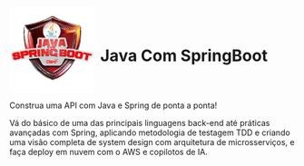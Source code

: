 <div style="display: flex; align-items: center;">
  <img src="https://github.com/souzarayane/Java-Com-SpringBoot/blob/main/javaSpringboot.jpg?raw=true" alt="Logo Bootcamp" width="150" height="150" style="margin-right: 10px;">
  <h1>Java Com SpringBoot</h1>
</div>

Construa uma API com Java e Spring de ponta a ponta!

Vá do básico de uma das principais linguagens back-end até práticas avançadas com Spring, aplicando metodologia de testagem TDD e criando uma visão completa de system design com arquitetura de microsserviços, e faça deploy em nuvem com o AWS e copilotos de IA.


